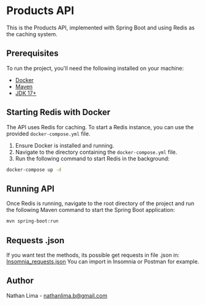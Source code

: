 # Products API

This is the Products API, implemented with Spring Boot and using Redis as the caching system.

## Prerequisites

To run the project, you'll need the following installed on your machine:

- [Docker](https://www.docker.com/get-started)
- [Maven](https://maven.apache.org/install.html)
- [JDK 17+](https://www.oracle.com/java/technologies/javase/jdk17-archive-downloads.html)

## Starting Redis with Docker

The API uses Redis for caching. To start a Redis instance, you can use the provided `docker-compose.yml` file.

1. Ensure Docker is installed and running.
2. Navigate to the directory containing the `docker-compose.yml` file.
3. Run the following command to start Redis in the background:

```bash
docker-compose up -d
```

## Running API

Once Redis is running, navigate to the root directory of the project and run the following Maven command to start the Spring Boot application:

```bash
mvn spring-boot:run
```

## Requests .json

If you want test the methods, its possible get requests in file .json in: [Insomnia_requests.json](https://github.com/Nathan-12/product-api-redis/blob/main/requests/Insomnia_requests.json)
You can import in Insomnia or Postman for example.

## Author

Nathan Lima - nathanlima.b@gmail.com

